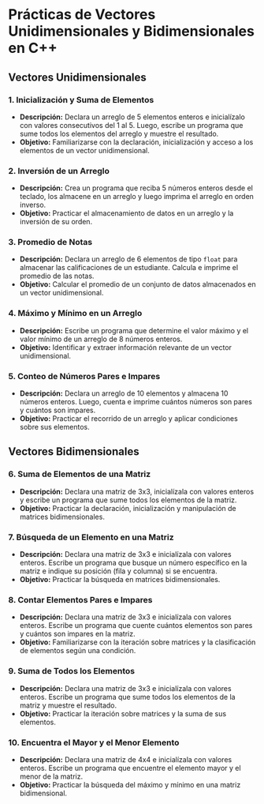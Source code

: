 # Prácticas de Vectores Unidimensionales y Bidimensionales en C++

## Vectores Unidimensionales

### 1. Inicialización y Suma de Elementos

- **Descripción:** Declara un arreglo de 5 elementos enteros e inicialízalo con valores consecutivos del 1 al 5. Luego, escribe un programa que sume todos los elementos del arreglo y muestre el resultado.
- **Objetivo:** Familiarizarse con la declaración, inicialización y acceso a los elementos de un vector unidimensional.

### 2. Inversión de un Arreglo

- **Descripción:** Crea un programa que reciba 5 números enteros desde el teclado, los almacene en un arreglo y luego imprima el arreglo en orden inverso.
- **Objetivo:** Practicar el almacenamiento de datos en un arreglo y la inversión de su orden.

### 3. Promedio de Notas

- **Descripción:** Declara un arreglo de 6 elementos de tipo `float` para almacenar las calificaciones de un estudiante. Calcula e imprime el promedio de las notas.
- **Objetivo:** Calcular el promedio de un conjunto de datos almacenados en un vector unidimensional.

### 4. Máximo y Mínimo en un Arreglo

- **Descripción:** Escribe un programa que determine el valor máximo y el valor mínimo de un arreglo de 8 números enteros.
- **Objetivo:** Identificar y extraer información relevante de un vector unidimensional.

### 5. Conteo de Números Pares e Impares

- **Descripción:** Declara un arreglo de 10 elementos y almacena 10 números enteros. Luego, cuenta e imprime cuántos números son pares y cuántos son impares.
- **Objetivo:** Practicar el recorrido de un arreglo y aplicar condiciones sobre sus elementos.

## Vectores Bidimensionales

### 6. Suma de Elementos de una Matriz

- **Descripción:** Declara una matriz de 3x3, inicialízala con valores enteros y escribe un programa que sume todos los elementos de la matriz.
- **Objetivo:** Practicar la declaración, inicialización y manipulación de matrices bidimensionales.

### 7. Búsqueda de un Elemento en una Matriz

- **Descripción:** Declara una matriz de 3x3 e inicialízala con valores enteros. Escribe un programa que busque un número específico en la matriz e indique su posición (fila y columna) si se encuentra.
- **Objetivo:** Practicar la búsqueda en matrices bidimensionales.

### 8. Contar Elementos Pares e Impares

- **Descripción:** Declara una matriz de 3x3 e inicialízala con valores enteros. Escribe un programa que cuente cuántos elementos son pares y cuántos son impares en la matriz.
- **Objetivo:** Familiarizarse con la iteración sobre matrices y la clasificación de elementos según una condición.

### 9. Suma de Todos los Elementos

- **Descripción:** Declara una matriz de 3x3 e inicialízala con valores enteros. Escribe un programa que sume todos los elementos de la matriz y muestre el resultado.
- **Objetivo:** Practicar la iteración sobre matrices y la suma de sus elementos.

### 10. Encuentra el Mayor y el Menor Elemento

- **Descripción:** Declara una matriz de 4x4 e inicialízala con valores enteros. Escribe un programa que encuentre el elemento mayor y el menor de la matriz.
- **Objetivo:** Practicar la búsqueda del máximo y mínimo en una matriz bidimensional.
